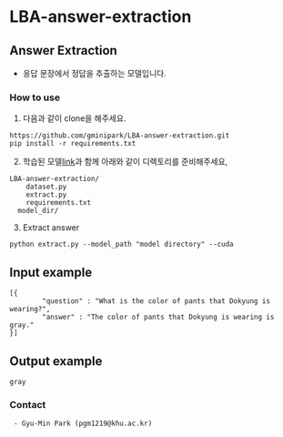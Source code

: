 # LBA-answer-extraction

## Answer Extraction
- 응답 문장에서 정답을 추출하는 모델입니다.

### How to use
1. 다음과 같이 clone을 해주세요.
```
https://github.com/gminipark/LBA-answer-extraction.git
pip install -r requirements.txt
```
  
2. 학습된 모델[link](https://drive.google.com/drive/folders/1brledUiJ9tIgSaL_72mBSHvEZG66kYqn?usp=share_link)과 함께 아래와 같이 디렉토리를  준비해주세요,
``` 
LBA-answer-extraction/
	dataset.py
	extract.py
	requirements.txt
  model_dir/
```
3. Extract answer
```
python extract.py --model_path "model directory" --cuda 
```

## Input example 
```
[{
        "question" : "What is the color of pants that Dokyung is wearing?",
        "answer" : "The color of pants that Dokyung is wearing is gray."
}]
```
## Output example
```
gray
```

### Contact
	 - Gyu-Min Park (pgm1219@khu.ac.kr)

